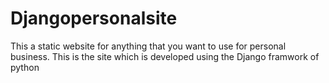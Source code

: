 # Djangopersonalsite

This a static website for anything that you want to use for personal business.
This is the site which is developed using the Django framwork of python 
